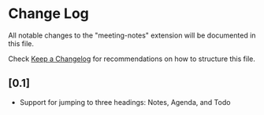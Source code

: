 # Change Log

All notable changes to the "meeting-notes" extension will be documented in this file.

Check [Keep a Changelog](http://keepachangelog.com/) for recommendations on how to structure this file.

## [0.1]

- Support for jumping to three headings: Notes, Agenda, and Todo